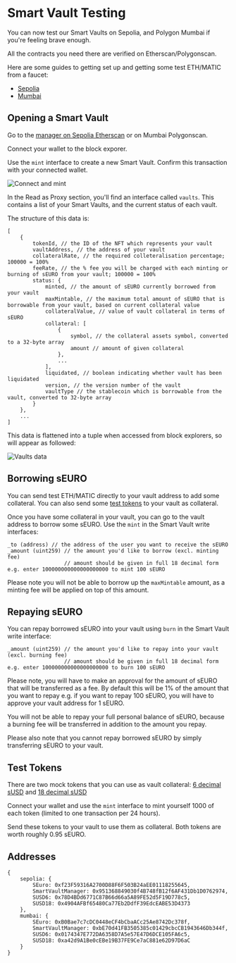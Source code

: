 # Smart Vault Testing

You can now test our Smart Vaults on Sepolia, and Polygon Mumbai if you're feeling brave enough.

All the contracts you need there are verified on Etherscan/Polygonscan.

Here are some guides to getting set up and getting some test ETH/MATIC from a faucet:

- [Sepolia](https://www.alchemy.com/overviews/sepolia-testnet)
- [Mumbai](https://www.alchemy.com/overviews/mumbai-testnet)

## Opening a Smart Vault

Go to the [manager on Sepolia Etherscan](https://sepolia.etherscan.io/address/0x951368849030f4B748fB12f6AF431Db1D0762974#writeProxyContract) or on Mumbai Polygonscan.

Connect your wallet to the block exporer.

Use the `mint` interface to create a new Smart Vault. Confirm this transaction with your connected wallet.

![Connect and mint](images/connect-and-mint.png)

In the Read as Proxy section, you'll find an interface called `vaults`. This contains a list of your Smart Vaults, and the current status of each vault.

The structure of this data is:

```
[
    {
        tokenId, // the ID of the NFT which represents your vault
        vaultAddress, // the address of your vault
        collateralRate, // the required colleteralisation percentage; 100000 = 100%
        feeRate, // the % fee you will be charged with each minting or burning of sEURO from your vault; 100000 = 100%
        status: {
            minted, // the amount of sEURO currently borrowed from your vault
            maxMintable, // the maximum total amount of sEURO that is borrowable from your vault, based on current collateral value
            collateralValue, // value of vault collateral in terms of sEURO
            collateral: [
                {
                    symbol, // the collateral assets symbol, converted to a 32-byte array
                    amount // amount of given collateral
                },
                ...
            ],
            liquidated, // boolean indicating whether vault has been liquidated
            version, // the version number of the vault
            vaultType // the stablecoin which is borrowable from the vault, converted to 32-byte array
        }
    },
    ...
]
```

This data is flattened into a tuple when accessed from block explorers, so will appear as followed:

![Vaults data](images/vaults-data.png)

## Borrowing sEURO

You can send test ETH/MATIC directly to your vault address to add some collateral. You can also send some [test tokens](#test-tokens) to your vault as collateral.

Once you have some collateral in your vault, you can go to the vault address to borrow some sEURO. Use the `mint` in the Smart Vault write interfaces:

```
_to (address) // the address of the user you want to receive the sEURO
_amount (uint259) // the amount you'd like to borrow (excl. minting fee)
                  // amount should be given in full 18 decimal form e.g. enter 100000000000000000000 to mint 100 sEURO
```

Please note you will not be able to borrow up the `maxMintable` amount, as a minting fee will be applied on top of this amount.

## Repaying sEURO

You can repay borrowed sEURO into your vault using `burn` in the Smart Vault write interface:

```
_amount (uint259) // the amount you'd like to repay into your vault (excl. burning fee)
                  // amount should be given in full 18 decimal form e.g. enter 100000000000000000000 to burn 100 sEURO
```

Please note, you will have to make an approval for the amount of sEURO that will be transferred as a fee. By default this will be 1% of the amount that you want to repay e.g. if you want to repay 100 sEURO, you will have to approve your vault address for 1 sEURO.

You will not be able to repay your full personal balance of sEURO, because a burning fee will be transferred in addition to the amount you repay.

Please also note that you cannot repay borrowed sEURO by simply transferring sEURO to your vault.

## Test Tokens

There are two mock tokens that you can use as vault collateral: [6 decimal sUSD](https://sepolia.etherscan.io/address/0x78D4BDd6771C87B66d66a5A89FE52d5F19D778c5#writeContract) and [18 decimal sUSD](https://sepolia.etherscan.io/address/0x4904AFBf65480Ca77Eb2DdfF39EdcEABE53D4373#writeContract)

Connect your wallet and use the `mint` interface to mint yourself 1000 of each token (limited to one transaction per 24 hours).

Send these tokens to your vault to use them as collateral. Both tokens are worth roughly 0.95 sEURO.

## Addresses

```
{
    sepolia: {
        SEuro: 0xf23F59316A2700D88F6F503B24aEE01118255645,
        SmartVaultManager: 0x951368849030f4B748fB12f6AF431Db1D0762974,
        SUSD6: 0x78D4BDd6771C87B66d66a5A89FE52d5F19D778c5,
        SUSD18: 0x4904AFBf65480Ca77Eb2DdfF39EdcEABE53D4373
    },
    mumbai: {
        SEuro: 0xB0Bae7c7cDC0448eCF4bCbaACc25Ae8742Dc378f,
        SmartVaultManager: 0xbE70d41FB3505385c01429cbcCB1943646Db344f,
        SUSD6: 0x0174347E772DA6358D7A5e57E47D6DCE105FA6c5,
        SUSD18: 0xa42d9A1Be0cEBe19B37FE9Ce7aC881e62D97D6aC
    }
}
```
